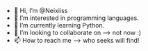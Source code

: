 - 👋 Hi, I’m @Neixiiss
- 👀 I’m interested in programming languages.
- 🌱 I’m currently learning Python.
- 💞️ I’m looking to collaborate on --> not now :)
- 📫 How to reach me --> who seeks will find!

<!---
Neixiiss/Neixiiss is a ✨ special ✨ repository because its `README.md` (this file) appears on your GitHub profile.
You can click the Preview link to take a look at your changes.
--->
